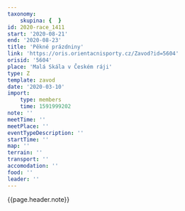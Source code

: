 ```yaml
---
taxonomy:
    skupina: {  }
id: 2020-race_1411
start: '2020-08-21'
end: '2020-08-23'
title: 'Pěkné prázdniny'
link: 'https://oris.orientacnisporty.cz/Zavod?id=5604'
orisid: '5604'
place: 'Malá Skála v Českém ráji'
type: Z
template: zavod
date: '2020-03-10'
import:
    type: members
    time: 1591999202
note: ''
meetTime: ''
meetPlace: ''
eventTypeDescription: ''
startTime: ''
map: ''
terrain: ''
transport: ''
accomodation: ''
food: ''
leader: ''
---
```


{{page.header.note}}
